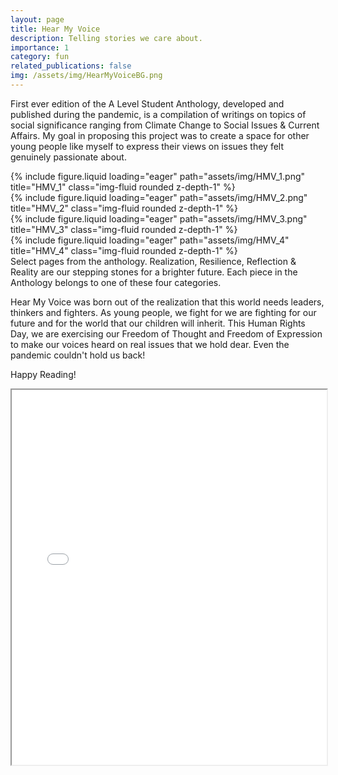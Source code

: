 ```yaml
---
layout: page
title: Hear My Voice
description: Telling stories we care about.
importance: 1
category: fun
related_publications: false
img: /assets/img/HearMyVoiceBG.png
---
```


First ever edition of the A Level Student Anthology, developed and published during the pandemic, is a compilation of writings on topics of social significance ranging from Climate Change to Social Issues & Current Affairs. My goal in proposing this project was to create a space for other young people like myself to express their views on issues they felt genuinely passionate about. 

<div class="row">
    <div class="col-sm mt-3 mt-md-0">
        {% include figure.liquid loading="eager" path="assets/img/HMV_1.png" title="HMV_1" class="img-fluid rounded z-depth-1" %}
    </div>
    <div class="col-sm mt-3 mt-md-0">
        {% include figure.liquid loading="eager" path="assets/img/HMV_2.png" title="HMV_2" class="img-fluid rounded z-depth-1" %}
    </div>
    <div class="col-sm mt-3 mt-md-0">
        {% include figure.liquid loading="eager" path="assets/img/HMV_3.png" title="HMV_3" class="img-fluid rounded z-depth-1" %}
    </div>
    <div class="col-sm mt-3 mt-md-0">
        {% include figure.liquid loading="eager" path="assets/img/HMV_4" title="HMV_4" class="img-fluid rounded z-depth-1" %}
    </div>
</div>
<div class="caption">
    Select pages from the anthology.
    Realization, Resilience, Reflection & Reality are our stepping stones for a brighter future. Each piece in the Anthology belongs to one of these four categories. 
</div>

 Hear My Voice was born out of the realization that this world needs leaders, thinkers and fighters. As young people, we fight for  we are fighting for our future and for the world that our children will inherit. This Human Rights Day, we are exercising our Freedom of Thought and Freedom of Expression to make our voices heard on real issues that we hold dear. Even the pandemic couldn't hold us back!

Happy Reading!

<div class="row justify-content-sm-center mt-5">
    <iframe src="/assets/pdf/HearMyVoice.pdf" width="100%" height="600px"></iframe>
</div>
